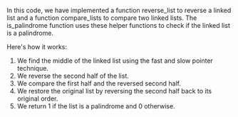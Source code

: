 In this code, we have implemented a function reverse_list to reverse a linked list and a function compare_lists to compare two linked lists. The is_palindrome function uses these helper functions to check if the linked list is a palindrome.

Here's how it works:

1. We find the middle of the linked list using the fast and slow pointer technique.
2. We reverse the second half of the list.
3. We compare the first half and the reversed second half.
4. We restore the original list by reversing the second half back to its original order.
5. We return 1 if the list is a palindrome and 0 otherwise.
